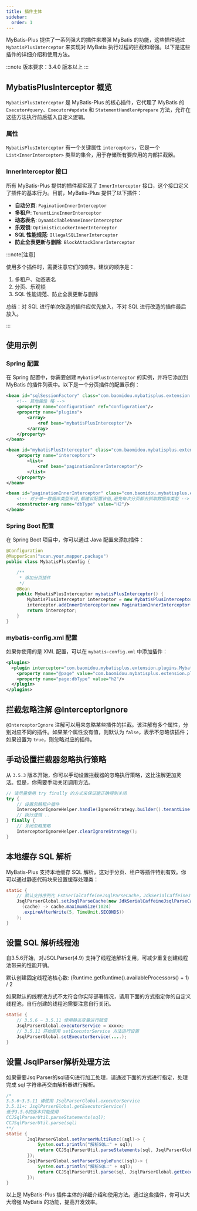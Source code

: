 ```yaml
---
title: 插件主体
sidebar:
  order: 1
---
```


MyBatis-Plus 提供了一系列强大的插件来增强 MyBatis 的功能，这些插件通过 `MybatisPlusInterceptor` 来实现对 MyBatis 执行过程的拦截和增强。以下是这些插件的详细介绍和使用方法。

:::note
版本要求：3.4.0 版本以上
:::

## MybatisPlusInterceptor 概览

`MybatisPlusInterceptor` 是 MyBatis-Plus 的核心插件，它代理了 MyBatis 的 `Executor#query`、`Executor#update` 和 `StatementHandler#prepare` 方法，允许在这些方法执行前后插入自定义逻辑。

### 属性

`MybatisPlusInterceptor` 有一个关键属性 `interceptors`，它是一个 `List<InnerInterceptor>` 类型的集合，用于存储所有要应用的内部拦截器。

### InnerInterceptor 接口

所有 MyBatis-Plus 提供的插件都实现了 `InnerInterceptor` 接口，这个接口定义了插件的基本行为。目前，MyBatis-Plus 提供了以下插件：

- **自动分页**: `PaginationInnerInterceptor`
- **多租户**: `TenantLineInnerInterceptor`
- **动态表名**: `DynamicTableNameInnerInterceptor`
- **乐观锁**: `OptimisticLockerInnerInterceptor`
- **SQL 性能规范**: `IllegalSQLInnerInterceptor`
- **防止全表更新与删除**: `BlockAttackInnerInterceptor`

:::note[注意]

使用多个插件时，需要注意它们的顺序。建议的顺序是：

1. 多租户、动态表名
2. 分页、乐观锁
3. SQL 性能规范、防止全表更新与删除

总结：对 SQL 进行单次改造的插件应优先放入，不对 SQL 进行改造的插件最后放入。

:::

## 使用示例

### Spring 配置

在 Spring 配置中，你需要创建 `MybatisPlusInterceptor` 的实例，并将它添加到 MyBatis 的插件列表中。以下是一个分页插件的配置示例：

```xml
<bean id="sqlSessionFactory" class="com.baomidou.mybatisplus.extension.spring.MybatisSqlSessionFactoryBean">
    <!-- 其他属性 略 -->
    <property name="configuration" ref="configuration"/>
    <property name="plugins">
        <array>
            <ref bean="mybatisPlusInterceptor"/>
        </array>
    </property>
</bean>

<bean id="mybatisPlusInterceptor" class="com.baomidou.mybatisplus.extension.plugins.MybatisPlusInterceptor">
    <property name="interceptors">
        <list>
            <ref bean="paginationInnerInterceptor"/>
        </list>
    </property>
</bean>

<bean id="paginationInnerInterceptor" class="com.baomidou.mybatisplus.extension.plugins.inner.PaginationInnerInterceptor">
    <!-- 对于单一数据库类型来说,都建议配置该值,避免每次分页都去抓取数据库类型 -->
    <constructor-arg name="dbType" value="H2"/>
</bean>
```

### Spring Boot 配置

在 Spring Boot 项目中，你可以通过 Java 配置来添加插件：

```java
@Configuration
@MapperScan("scan.your.mapper.package")
public class MybatisPlusConfig {

    /**
     * 添加分页插件
     */
    @Bean
    public MybatisPlusInterceptor mybatisPlusInterceptor() {
        MybatisPlusInterceptor interceptor = new MybatisPlusInterceptor();
        interceptor.addInnerInterceptor(new PaginationInnerInterceptor(DbType.H2));
        return interceptor;
    }
}
```

### mybatis-config.xml 配置

如果你使用的是 XML 配置，可以在 `mybatis-config.xml` 中添加插件：

```xml
<plugins>
  <plugin interceptor="com.baomidou.mybatisplus.extension.plugins.MybatisPlusInterceptor">
    <property name="@page" value="com.baomidou.mybatisplus.extension.plugins.inner.PaginationInnerInterceptor"/>
    <property name="page:dbType" value="h2"/>
  </plugin>
</plugins>
```

## 拦截忽略注解 @InterceptorIgnore

`@InterceptorIgnore` 注解可以用来忽略某些插件的拦截。该注解有多个属性，分别对应不同的插件。如果某个属性没有值，则默认为 `false`，表示不忽略该插件；如果设置为 `true`，则忽略对应的插件。

## 手动设置拦截器忽略执行策略

从 `3.5.3` 版本开始，你可以手动设置拦截器的忽略执行策略，这比注解更加灵活。但是，你需要手动关闭调用方法。

```java
// 请尽量使用 try finally 的方式来保证能正确得到关闭
try { 
    // 设置忽略租户插件
    InterceptorIgnoreHelper.handle(IgnoreStrategy.builder().tenantLine(true).build());
    // 执行逻辑 ..
} finally {
    // 关闭忽略策略
	InterceptorIgnoreHelper.clearIgnoreStrategy();
}
```

## 本地缓存 SQL 解析

MyBatis-Plus 支持本地缓存 SQL 解析，这对于分页、租户等插件特别有效。你可以通过静态代码块来设置缓存处理类：

```java
static {
    // 默认支持序列化 FstSerialCaffeineJsqlParseCache，JdkSerialCaffeineJsqlParseCache
    JsqlParserGlobal.setJsqlParseCache(new JdkSerialCaffeineJsqlParseCache(
      (cache) -> cache.maximumSize(1024)
      .expireAfterWrite(5, TimeUnit.SECONDS))
    );
}
```
## 设置 SQL 解析线程池

自3.5.6开始，对JSQLParser(4.9) 支持了线程池解析复用，可减少重复创建线程池带来的性能开销。

默认创建固定线程池核心数: (Runtime.getRuntime().availableProcessors() + 1) / 2

如果默认的线程池方式不太符合你实际部署情况，请用下面的方式指定你的自定义线程池，自行创建的线程池需要注意自行关闭。
```java
static {
	// 3.5.6 ~ 3.5.11 使用静态变量进行赋值
	JsqlParserGlobal.executorService = xxxxx;
	// 3.5.11 开始使用 setExecutorService 方法进行设置
	JsqlParserGlobal.setExecutorService(....);
}
```

## 设置 JsqlParser解析处理方法
如果需要JsqlParser的sql语句进行加工处理，请通过下面的方式进行指定，处理完成 sql 字符串再交由解析器进行解析。
```java
/*
3.5.6~3.5.11 请使用 JsqlParserGlobal.executorService
3.5.11+: JsqlParserGlobal.getExecutorService()
低于3.5.6的版本只能使用 
CCJSqlParserUtil.parseStatements(sql);
CCJSqlParserUtil.parse(sql)
**/ 
static {
        JsqlParserGlobal.setParserMultiFunc((sql)-> {
            System.out.println("解析SQL:" + sql);
            return CCJSqlParserUtil.parseStatements(sql, JsqlParserGlobal.getExecutorService(), null);
        });
        JsqlParserGlobal.setParserSingleFunc((sql)-> {
            System.out.println("解析SQL:" + sql);
            return CCJSqlParserUtil.parse(sql, JsqlParserGlobal.getExecutorService(), null);
        });
}
```

以上是 MyBatis-Plus 插件主体的详细介绍和使用方法。通过这些插件，你可以大大增强 MyBatis 的功能，提高开发效率。
